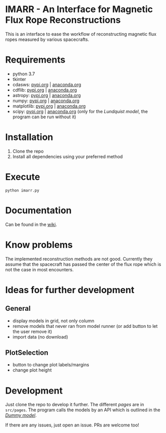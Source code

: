 # IMARR - An Interface for Magnetic Flux Rope Reconstructions

This is an interface to ease the workflow of reconstructing magnetic flux ropes measured by various spacecrafts.

# Requirements
* python 3.7
* tkinter
* cdasws: [pypi.org](https://pypi.org/project/cdasws/) | [anaconda.org](https://anaconda.org/spdf.gsfc.nasa.gov/cdasws)
* cdflib: [pypi.org](https://pypi.org/project/cdflib/) | [anaconda.org](https://anaconda.org/mavensdc/cdflib)
* astropy: [pypi.org](https://pypi.org/project/astropy/) | [anaconda.org](https://anaconda.org/conda-forge/astropy)
* numpy: [pypi.org](https://pypi.org/project/numpy/) | [anaconda.org](https://anaconda.org/conda-forge/numpy)
* matplotlib: [pypi.org](https://pypi.org/project/matplotlib/) | [anaconda.org](https://anaconda.org/conda-forge/matplotlib)
* scipy: [pypi.org](https://pypi.org/project/scipy/) | [anaconda.org](https://anaconda.org/conda-forge/scipy) (only for the _Lundquist model_, the program can be run without it)

# Installation
1. Clone the repo
1. Install all dependencies using your preferred method

# Execute
```
python imarr.py
```

# Documentation
Can be found in the [wiki](https://github.com/schl3ck/imarr/wiki).

# Know problems
The implemented reconstruction methods are not good. Currently they assume that the spacecraft has passed the center of the flux rope which is not the case in most encounters.

# Ideas for further development
## General
* display models in grid, not only column
* remove models that never ran from model runner (or add button to let the user remove it)
* import data (no download)

## PlotSelection
* button to change plot labels/margins
* change plot height

# Development
Just clone the repo to develop it further. The different _pages_ are in `src/pages`. The program calls the models by an API which is outlined in the [_Dummy model_](./src/models/dummy).

If there are any issues, just open an issue. PRs are welcome too!
